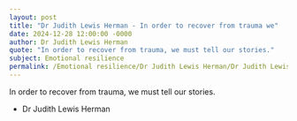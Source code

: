 ```yaml
---
layout: post
title: "Dr Judith Lewis Herman - In order to recover from trauma we"
date: 2024-12-28 12:00:00 -0000
author: Dr Judith Lewis Herman
quote: "In order to recover from trauma, we must tell our stories."
subject: Emotional resilience
permalink: /Emotional resilience/Dr Judith Lewis Herman/Dr Judith Lewis Herman - In order to recover from trauma we
---
```


In order to recover from trauma, we must tell our stories.

- Dr Judith Lewis Herman
